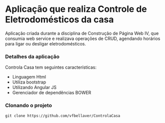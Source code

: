# Aplicação que realiza Controle de Eletrodomésticos da casa
Aplicação criada durante a disciplina de Construção de Página Web IV, que consumia web service e realizava operações de CRUD, agendando horários para ligar ou desligar eletrodomésticos.
### Detalhes da aplicação
Controla Casa tem seguintes características:  
* Linguagem Html
* Utiliza bootstrap
* Utilizando Angular JS
* Gerenciador de dependências BOWER

### Clonando o projeto
```
git clone https://github.com/vfbellaver/ControlaCasa
